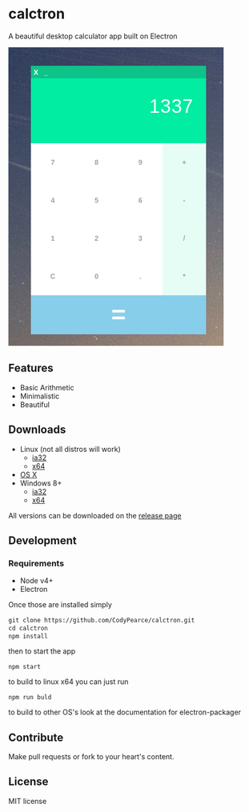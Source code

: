 # calctron
A beautiful desktop calculator app built on Electron

![alt text](/images/calctron.png "Calctron")

## Features

* Basic Arithmetic
* Minimalistic
* Beautiful

## Downloads

* Linux (not all distros will work)
  * [ia32](https://github.com/CodyPearce/calctron/releases/download/v1.0.0/calctron-linux-ia32.tar.gz)
  * [x64](https://github.com/CodyPearce/calctron/releases/download/v1.0.0/calctron-linux-x64.tar.gz)
* [OS X](https://github.com/CodyPearce/calctron/releases/download/v1.0.0/calctron-darwin-x64.zip)
* Windows 8+
  * [ia32](https://github.com/CodyPearce/calctron/releases/download/v1.0.0/calctron-win32-ia32.zip)
  * [x64](https://github.com/CodyPearce/calctron/releases/download/v1.0.0/calctron-win32-x64.zip)

All versions can be downloaded on the [release page](https://github.com/codypearce/calctron/releases/tag/v1.0.0)
## Development

### Requirements

* Node v4+
* Electron 

Once those are installed simply

```
git clone https://github.com/CodyPearce/calctron.git
cd calctron
npm install
```
then to start the app 
```
npm start
```

to build to linux x64 you can just run
``` 
npm run buld
```

to build to other OS's look at the documentation for electron-packager

## Contribute

Make pull requests or fork to your heart's content.

## License

MIT license
